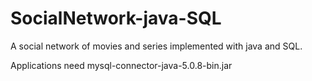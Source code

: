 # SocialNetwork-java-SQL
A social network of movies and series implemented with java and SQL.

Applications need mysql-connector-java-5.0.8-bin.jar

